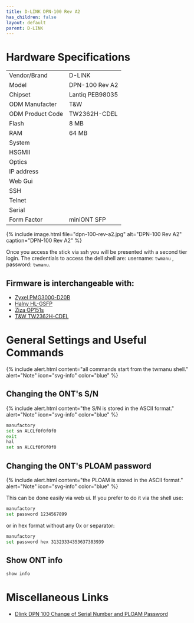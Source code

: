 ```yaml
---
title: D-LINK DPN-100 Rev A2
has_children: false
layout: default
parent: D-LINK
---
```


# Hardware Specifications

|                  |                 |
| ---------------- | --------------- |
| Vendor/Brand     | D-LINK          |
| Model            | DPN-100 Rev A2  |
| Chipset          | Lantiq PEB98035 |
| ODM Manufacter   | T&W             |
| ODM Product Code | TW2362H-CDEL    |
| Flash            | 8 MB            |
| RAM              | 64 MB           |
| System           |                 |
| HSGMII           |                 |
| Optics           |                 |
| IP address       |                 |
| Web Gui          |                 |
| SSH              |                 |
| Telnet           |                 |
| Serial           |                 |
| Form Factor      | miniONT SFP     |

{% include image.html file="dpn-100-rev-a2.jpg"  alt="DPN-100 Rev A2" caption="DPN-100 Rev A2" %}


Once you access the stick via ssh you will be presented with a second tier login. The credentials to access the dell shell are: username: `twmanu` , password: `twmanu`.


## Firmware is interchangeable with:

- [Zyxel PMG3000-D20B](/ont-zyxel-pmg3000-d20b)
- [Halny HL-GSFP](/ont-halny-hl-gsfp)
- [Ziza OP151s](/ont-ziza-op151s)
- [T&W TW2362H-CDEL](/ont-t-w-tw2362h-cdel)

# General Settings and Useful Commands

{% include alert.html content="all commands start from the twmanu shell." alert="Note"  icon="svg-info" color="blue" %}

## Changing the ONT's S/N
{% include alert.html content="the S/N is stored in the ASCII format." alert="Note"  icon="svg-info" color="blue" %}

```sh
manufactory
set sn ALCLf0f0f0f0
exit
hal
set sn ALCLf0f0f0f0
```

## Changing the ONT's PLOAM password

{% include alert.html content="the PLOAM is stored in the ASCII format." alert="Note"  icon="svg-info" color="blue" %}

This can be done easily via web ui. If you prefer to do it via the shell use:
```sh
manufactory
set password 1234567899
```

or in hex format without any 0x or separator:
```sh
manufactory
set password hex 31323334353637383939
```

## Show ONT info
```sh
show info
```

# Miscellaneous Links

- [Dlink DPN 100 Change of Serial Number and PLOAM Password](https://www.youtube.com/watch?v=5hpMPJCpUaQ)




